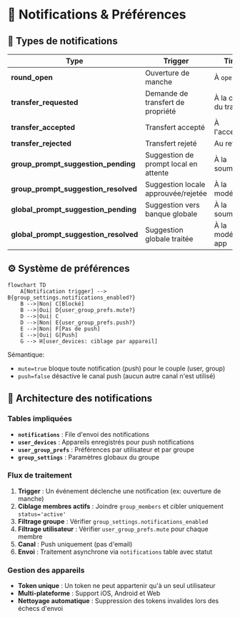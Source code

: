 # 🔔 Notifications & Préférences

## 📨 Types de notifications

| Type                                  | Trigger                               | Timing                     |
| ------------------------------------- | ------------------------------------- | -------------------------- |
| **round_open**                        | Ouverture de manche                   | À `open_at`                |
| **transfer_requested**                | Demande de transfert de propriété     | À la création du transfert |
| **transfer_accepted**                 | Transfert accepté                     | À l'acceptation            |
| **transfer_rejected**                 | Transfert rejeté                      | Au refus                   |
| **group_prompt_suggestion_pending**   | Suggestion de prompt local en attente | À la soumission            |
| **group_prompt_suggestion_resolved**  | Suggestion locale approuvée/rejetée   | À la modération            |
| **global_prompt_suggestion_pending**  | Suggestion vers banque globale        | À la soumission            |
| **global_prompt_suggestion_resolved** | Suggestion globale traitée            | À la modération app        |

## ⚙️ Système de préférences

```mermaid
flowchart TD
    A[Notification trigger] --> B{group_settings.notifications_enabled?}
    B -->|Non| C[Blocké]
    B -->|Oui| D{user_group_prefs.mute?}
    D -->|Oui| C
    D -->|Non| E{user_group_prefs.push?}
    E -->|Non| F[Pas de push]
    E -->|Oui| G[Push]
    G --> H[user_devices: ciblage par appareil]
```

Sémantique:

- `mute=true` bloque toute notification (push) pour le couple (user, group)
- `push=false` désactive le canal push (aucun autre canal n'est utilisé)

## 📱 Architecture des notifications

### Tables impliquées

- **`notifications`** : File d'envoi des notifications
- **`user_devices`** : Appareils enregistrés pour push notifications
- **`user_group_prefs`** : Préférences par utilisateur et par groupe
- **`group_settings`** : Paramètres globaux du groupe

### Flux de traitement

1. **Trigger** : Un événement déclenche une notification (ex: ouverture de manche)
2. **Ciblage membres actifs** : Joindre `group_members` et cibler uniquement `status='active'`
3. **Filtrage groupe** : Vérifier `group_settings.notifications_enabled`
4. **Filtrage utilisateur** : Vérifier `user_group_prefs.mute` pour chaque membre
5. **Canal** : Push uniquement (pas d'email)
6. **Envoi** : Traitement asynchrone via `notifications` table avec statut

### Gestion des appareils

- **Token unique** : Un token ne peut appartenir qu'à un seul utilisateur
- **Multi-plateforme** : Support iOS, Android et Web
- **Nettoyage automatique** : Suppression des tokens invalides lors des échecs d'envoi
